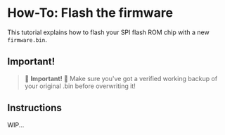 # How-To: Flash the firmware

This tutorial explains how to flash your SPI flash ROM chip with a new `firmware.bin`.

## Important!
> 🛑 **Important!** 🛑 Make sure you've got a verified working backup of your original .bin before overwriting it!

## Instructions

WIP...
